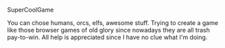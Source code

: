 SuperCoolGame

You can chose humans, orcs, elfs, awesome stuff. Trying to create a game like those browser games of old glory since nowadays they are all trash pay-to-win. 
All help is appreciated since I have no clue what I'm doing. 

